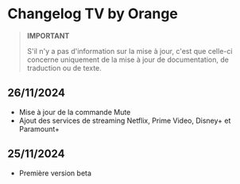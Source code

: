 # Changelog TV by Orange

> **IMPORTANT**
>
> S'il n'y a pas d'information sur la mise à jour, c'est que celle-ci concerne uniquement de la mise à jour de documentation, de traduction ou de texte.

## 26/11/2024

- Mise à jour de la commande Mute
- Ajout des services de streaming Netflix, Prime Video, Disney+ et Paramount+

## 25/11/2024

- Première version beta